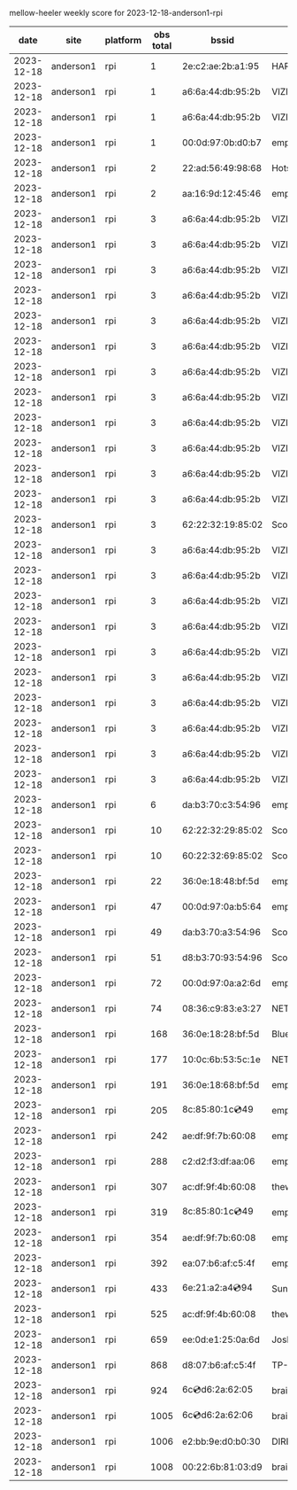mellow-heeler weekly score for 2023-12-18-anderson1-rpi

|date|site|platform|obs total|bssid|ssid|lat|lng|
|--|--|--|--|--|--|--|--|
|2023-12-18|anderson1|rpi|1|2e:c2:ae:2b:a1:95|HARMON|40.41746|-122.24048|
|2023-12-18|anderson1|rpi|1|a6:6a:44:db:95:2b|VIZIOCastAudio9872|40.41746|-122.24048|
|2023-12-18|anderson1|rpi|1|a6:6a:44:db:95:2b|VIZIOCastAudio9546|40.41746|-122.24048|
|2023-12-18|anderson1|rpi|1|00:0d:97:0b:d0:b7|empty_ssid|40.41746|-122.24048|
|2023-12-18|anderson1|rpi|2|22:ad:56:49:98:68|Hotspot9868|40.41746|-122.24048|
|2023-12-18|anderson1|rpi|2|aa:16:9d:12:45:46|empty_ssid|40.41746|-122.24048|
|2023-12-18|anderson1|rpi|3|a6:6a:44:db:95:2b|VIZIOCastAudio3905|40.41746|-122.24048|
|2023-12-18|anderson1|rpi|3|a6:6a:44:db:95:2b|VIZIOCastAudio9695|40.41746|-122.24048|
|2023-12-18|anderson1|rpi|3|a6:6a:44:db:95:2b|VIZIOCastAudio3829|40.41746|-122.24048|
|2023-12-18|anderson1|rpi|3|a6:6a:44:db:95:2b|VIZIOCastAudio5936|40.41746|-122.24048|
|2023-12-18|anderson1|rpi|3|a6:6a:44:db:95:2b|VIZIOCastAudio5443|40.41746|-122.24048|
|2023-12-18|anderson1|rpi|3|a6:6a:44:db:95:2b|VIZIOCastAudio5843|40.41746|-122.24048|
|2023-12-18|anderson1|rpi|3|a6:6a:44:db:95:2b|VIZIOCastAudio8772|40.41746|-122.24048|
|2023-12-18|anderson1|rpi|3|a6:6a:44:db:95:2b|VIZIOCastAudio9472|40.41746|-122.24048|
|2023-12-18|anderson1|rpi|3|a6:6a:44:db:95:2b|VIZIOCastAudio1629|40.41746|-122.24048|
|2023-12-18|anderson1|rpi|3|a6:6a:44:db:95:2b|VIZIOCastAudio6470|40.41746|-122.24048|
|2023-12-18|anderson1|rpi|3|a6:6a:44:db:95:2b|VIZIOCastAudio1302|40.41746|-122.24048|
|2023-12-18|anderson1|rpi|3|a6:6a:44:db:95:2b|VIZIOCastAudio1039|40.41746|-122.24048|
|2023-12-18|anderson1|rpi|3|62:22:32:19:85:02|Scott IoT Wifi|40.41746|-122.24048|
|2023-12-18|anderson1|rpi|3|a6:6a:44:db:95:2b|VIZIOCastAudio5497|40.41746|-122.24048|
|2023-12-18|anderson1|rpi|3|a6:6a:44:db:95:2b|VIZIOCastAudio4227|40.41746|-122.24048|
|2023-12-18|anderson1|rpi|3|a6:6a:44:db:95:2b|VIZIOCastAudio4573|40.41746|-122.24048|
|2023-12-18|anderson1|rpi|3|a6:6a:44:db:95:2b|VIZIOCastAudio2984|40.41746|-122.24048|
|2023-12-18|anderson1|rpi|3|a6:6a:44:db:95:2b|VIZIOCastAudio5042|40.41746|-122.24048|
|2023-12-18|anderson1|rpi|3|a6:6a:44:db:95:2b|VIZIOCastAudio6043|40.41746|-122.24048|
|2023-12-18|anderson1|rpi|3|a6:6a:44:db:95:2b|VIZIOCastAudio3529|40.41746|-122.24048|
|2023-12-18|anderson1|rpi|3|a6:6a:44:db:95:2b|VIZIOCastAudio8199|40.41746|-122.24048|
|2023-12-18|anderson1|rpi|3|a6:6a:44:db:95:2b|VIZIOCastAudio2267|40.41746|-122.24048|
|2023-12-18|anderson1|rpi|3|a6:6a:44:db:95:2b|VIZIOCastAudio6530|40.41746|-122.24048|
|2023-12-18|anderson1|rpi|6|da:b3:70:c3:54:96|empty_ssid|40.41746|-122.24048|
|2023-12-18|anderson1|rpi|10|62:22:32:29:85:02|Scott IoT Wifi|40.41746|-122.24048|
|2023-12-18|anderson1|rpi|10|60:22:32:69:85:02|Scott WiFi|40.41746|-122.24048|
|2023-12-18|anderson1|rpi|22|36:0e:18:48:bf:5d|empty_ssid|40.41746|-122.24048|
|2023-12-18|anderson1|rpi|47|00:0d:97:0a:b5:64|empty_ssid|40.41746|-122.24048|
|2023-12-18|anderson1|rpi|49|da:b3:70:a3:54:96|Scott IoT Wifi|40.41746|-122.24048|
|2023-12-18|anderson1|rpi|51|d8:b3:70:93:54:96|Scott WiFi|40.41746|-122.24048|
|2023-12-18|anderson1|rpi|72|00:0d:97:0a:a2:6d|empty_ssid|40.41746|-122.24048|
|2023-12-18|anderson1|rpi|74|08:36:c9:83:e3:27|NETGEAR34|40.41746|-122.24048|
|2023-12-18|anderson1|rpi|168|36:0e:18:28:bf:5d|Bluelotus|40.41746|-122.24048|
|2023-12-18|anderson1|rpi|177|10:0c:6b:53:5c:1e|NETGEAR55|40.41746|-122.24048|
|2023-12-18|anderson1|rpi|191|36:0e:18:68:bf:5d|empty_ssid|40.41746|-122.24048|
|2023-12-18|anderson1|rpi|205|8c:85:80:1c:cd:49|empty_ssid|40.41746|-122.24048|
|2023-12-18|anderson1|rpi|242|ae:df:9f:7b:60:08|empty_ssid|40.41746|-122.24048|
|2023-12-18|anderson1|rpi|288|c2:d2:f3:df:aa:06|empty_ssid|40.41746|-122.24048|
|2023-12-18|anderson1|rpi|307|ac:df:9f:4b:60:08|theweef|40.41746|-122.24048|
|2023-12-18|anderson1|rpi|319|8c:85:80:1c:cd:49|empty_ssid|40.41746|-122.24048|
|2023-12-18|anderson1|rpi|354|ae:df:9f:7b:60:08|empty_ssid|40.41746|-122.24048|
|2023-12-18|anderson1|rpi|392|ea:07:b6:af:c5:4f|empty_ssid|40.41746|-122.24048|
|2023-12-18|anderson1|rpi|433|6e:21:a2:a4:cd:94|SunPower21450|40.41746|-122.24048|
|2023-12-18|anderson1|rpi|525|ac:df:9f:4b:60:08|theweef|40.41746|-122.24048|
|2023-12-18|anderson1|rpi|659|ee:0d:e1:25:0a:6d|JoshLily|40.41746|-122.24048|
|2023-12-18|anderson1|rpi|868|d8:07:b6:af:c5:4f|TP-Link_C54F|40.41746|-122.24048|
|2023-12-18|anderson1|rpi|924|6c:cd:d6:2a:62:05|braingang2_5GEXT|40.41746|-122.24048|
|2023-12-18|anderson1|rpi|1005|6c:cd:d6:2a:62:06|braingang2_2GEXT|40.41746|-122.24048|
|2023-12-18|anderson1|rpi|1006|e2:bb:9e:d0:b0:30|DIRECT-9ED03030|40.41746|-122.24048|
|2023-12-18|anderson1|rpi|1008|00:22:6b:81:03:d9|braingang2|40.41746|-122.24048|

